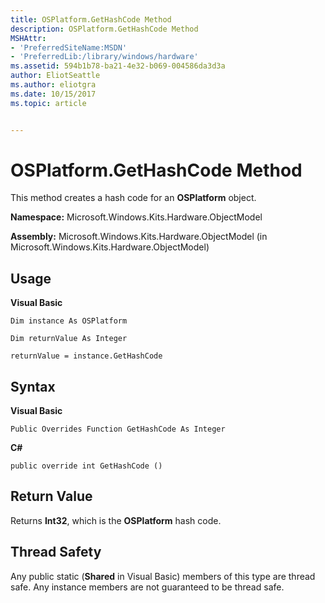 ```yaml
---
title: OSPlatform.GetHashCode Method
description: OSPlatform.GetHashCode Method
MSHAttr:
- 'PreferredSiteName:MSDN'
- 'PreferredLib:/library/windows/hardware'
ms.assetid: 594b1b78-ba21-4e32-b069-004586da3d3a
author: EliotSeattle
ms.author: eliotgra
ms.date: 10/15/2017
ms.topic: article


---
```


# OSPlatform.GetHashCode Method


This method creates a hash code for an **OSPlatform** object.

**Namespace:** Microsoft.Windows.Kits.Hardware.ObjectModel

**Assembly:** Microsoft.Windows.Kits.Hardware.ObjectModel (in Microsoft.Windows.Kits.Hardware.ObjectModel)

## <span id="Usage"></span><span id="usage"></span><span id="USAGE"></span>Usage


**Visual Basic**

`Dim instance As OSPlatform`

`Dim returnValue As Integer`

`returnValue = instance.GetHashCode`

## <span id="Syntax"></span><span id="syntax"></span><span id="SYNTAX"></span>Syntax


**Visual Basic**

`Public Overrides Function GetHashCode As Integer`

**C#**

`public override int GetHashCode ()`

## <span id="Return_Value"></span><span id="return_value"></span><span id="RETURN_VALUE"></span>Return Value


Returns **Int32**, which is the **OSPlatform** hash code.

## <span id="Thread_Safety"></span><span id="thread_safety"></span><span id="THREAD_SAFETY"></span>Thread Safety


Any public static (**Shared** in Visual Basic) members of this type are thread safe. Any instance members are not guaranteed to be thread safe.

 

 






